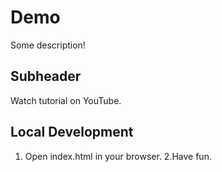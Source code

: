 # Demo

Some description!

## Subheader

Watch tutorial on YouTube.


## Local Development

1. Open index.html in your browser.
2.Have fun.